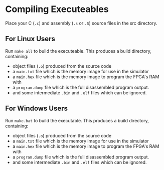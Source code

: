 # Compiling Executeables
Place your C (`.c`) and assembly (`.s` or `.S`) source files in the src directory.

## For Linux Users
Run ```make all``` to build the executeable. This produces a build directory, containing:

 - object files (`.o`) produced from the source code
 - a `main.txt` file which is the memory image for use in the simulator
 - a `main.hex` file which is the memory image to program the FPGA's RAM with
 - a `program.dump` file which is the full disassembled program output.
 - and some intermediate `.bin` and `.elf` files which can be ignored.

## For Windows Users
Run `make.bat` to build the executable. This produces a build directory, containing:

 - object files (`.o`) produced from the source code
 - a `main.txt` file which is the memory image for use in the simulator
 - a `main.hex` file which is the memory image to program the FPGA's RAM with
 - a `program.dump` file which is the full disassembled program output.
 - and some intermediate `.bin` and `.elf` files which can be ignored.

